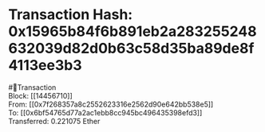 
Transaction Hash: 0x15965b84f6b891eb2a283255248632039d82d0b63c58d35ba89de8f4113ee3b3
====================================================================================
  
#💸Transaction  
Block: [[14456710]]  
From: [[0x7f268357a8c2552623316e2562d90e642bb538e5]]  
To: [[0x6bf54765d77a2ac1ebb8cc945bc496435398efd3]]  
Transferred: 0.221075 Ether
